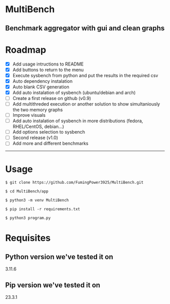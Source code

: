 # MultiBench
Benchmark aggregator with gui and clean graphs
---
# Roadmap

- [X] Add usage intructions to README
- [X] Add buttons to return to the menu
- [X] Execute sysbench from python and put the results in the required csv
- [X] Auto dependency instalation
- [X] Auto blank CSV generation
- [X] Add auto instalation of sysbench (ubuntu/debian and arch)
- [ ] Create a first release on github (v0.9)
- [ ] Add multithreded execution or another solution to show simultaniously the two memory graphs
- [ ] Improve visuals
- [ ] Add auto instalation of sysbench in more distributions (fedora, RHEL/CentOS, debian...)
- [ ] Add options selection to sysbench
- [ ] Second release (v1.0)
- [ ] Add more and different benchmarks
---
# Usage
`$ git clone https://github.com/FumingPower3925/MultiBench.git`

`$ cd MultiBench/app`

`$ python3 -m venv MultiBench`

`$ pip install -r requirements.txt`

`$ python3 program.py`

# Requisites

## Python version we've tested it on
3.11.6

## Pip version we've tested it on
23.3.1
